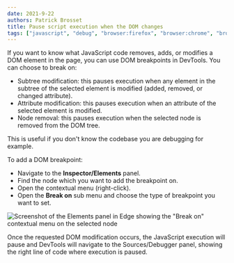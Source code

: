 ```yaml
---
date: 2021-9-22
authors: Patrick Brosset
title: Pause script execution when the DOM changes
tags: ["javascript", "debug", "browser:firefox", "browser:chrome", "browser:edge", "browser:safari"]
---
```

If you want to know what JavaScript code removes, adds, or modifies a DOM element in the page, you can use DOM breakpoints in DevTools. You can choose to break on:

* Subtree modification: this pauses execution when any element in the subtree of the selected element is modified (added, removed, or changed attribute).
* Attribute modification: this pauses execution when an attribute of the selected element is modified.
* Node removal: this pauses execution when the selected node is removed from the DOM tree.

This is useful if you don't know the codebase you are debugging for example.

To add a DOM breakpoint:

* Navigate to the **Inspector/Elements** panel.
* Find the node which you want to add the breakpoint on.
* Open the contextual menu (right-click).
* Open the **Break on** sub menu and choose the type of breakpoint you want to set.

![Screenshot of the Elements panel in Edge showing the "Break on" contextual menu on the selected node](/assets/img/break-on-dom-changes.png)

Once the requested DOM modification occurs, the JavaScript execution will pause and DevTools will navigate to the Sources/Debugger panel, showing the right line of code where execution is paused.
